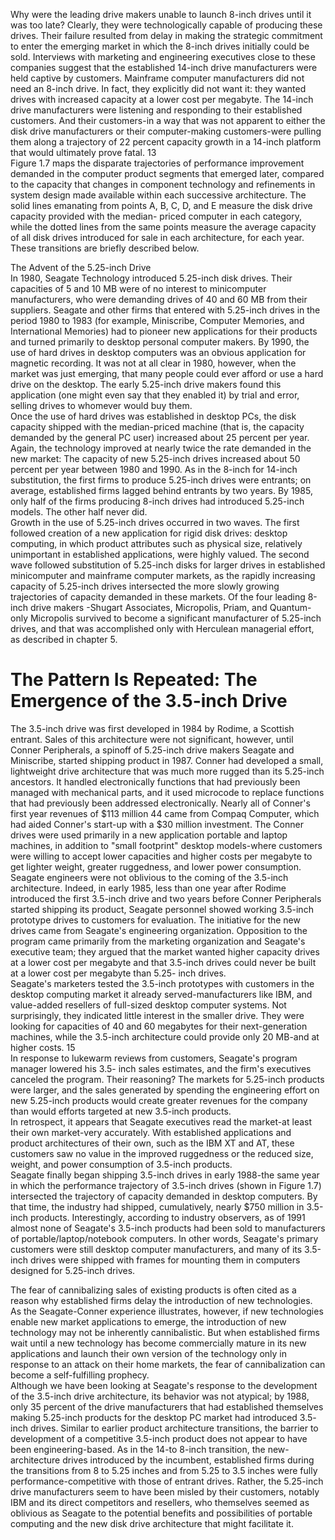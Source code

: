Why were the leading drive makers unable to launch 8-inch drives until it was too late? Clearly, they were technologically capable of producing these drives. Their failure resulted from delay in making the strategic commitment to enter the emerging market in which the 8-inch drives initially could be sold. Interviews with marketing and engineering executives close to these companies suggest that the established 14-inch drive manufacturers were held captive by customers. Mainframe computer manufacturers did not need an 8-inch drive. In fact, they explicitly did not want it: they wanted drives with increased capacity at a lower cost per megabyte. The 14-inch drive manufacturers were listening and responding to their established customers. And their customers-in a way that was not apparent to either the disk drive manufacturers or their computer-making customers-were pulling them along a trajectory of 22 percent capacity growth in a 14-inch platform that would ultimately prove fatal. 13  
Figure 1.7 maps the disparate trajectories of performance improvement demanded in the computer product segments that emerged later, compared to the capacity that changes in component technology and refinements in system design made available within each successive architecture. The solid lines emanating from points A, B, C, D, and E measure the disk drive capacity provided with the median- priced computer in each category, while the dotted lines from the same points measure the average capacity of all disk drives introduced for sale in each architecture, for each year. These transitions are briefly described below.  
   
The Advent of the 5.25-inch Drive  
In 1980, Seagate Technology introduced 5.25-inch disk drives. Their capacities of 5 and 10 MB were of no interest to minicomputer manufacturers, who were demanding drives of 40 and 60 MB from their suppliers. Seagate and other firms that entered with 5.25-inch drives in the period 1980 to 1983 (for example, Miniscribe, Computer Memories, and International Memories) had to pioneer new applications for their products and turned primarily to desktop personal computer makers. By 1990, the use of hard drives in desktop computers was an obvious application for magnetic recording. It was not at all clear in 1980, however, when the market was just emerging, that many people could ever afford or use a hard drive on the desktop. The early 5.25-inch drive makers found this application (one might even say that they enabled it) by trial and error, selling drives to whomever would buy them.  
Once the use of hard drives was established in desktop PCs, the disk capacity shipped with the median-priced machine (that is, the capacity demanded by the general PC user) increased about 25 percent per year. Again, the technology improved at nearly twice the rate demanded in the new market: The capacity of new 5.25-inch drives increased about 50 percent per year between 1980 and 1990. As in the 8-inch for 14-inch substitution, the first firms to produce 5.25-inch drives were entrants; on average, established firms lagged behind entrants by two years. By 1985, only half of the firms producing 8-inch drives had introduced 5.25-inch models. The other half never did.  
Growth in the use of 5.25-inch drives occurred in two waves. The first followed creation of a new application for rigid disk drives: desktop computing, in which product attributes such as physical size, relatively unimportant in established applications, were highly valued. The second wave followed substitution of 5.25-inch disks for larger drives in established minicomputer and mainframe computer markets, as the rapidly increasing capacity of 5.25-inch drives intersected the more slowly growing trajectories of capacity demanded in these markets. Of the four leading 8-inch drive makers -Shugart Associates, Micropolis, Priam, and Quantum-only Micropolis survived to become a significant manufacturer of 5.25-inch drives, and that was accomplished only with Herculean managerial effort, as described in chapter 5.  
   
The Pattern Is Repeated: The Emergence of the 3.5-inch Drive
===  
The 3.5-inch drive was first developed in 1984 by Rodime, a Scottish entrant. Sales of this architecture were not significant, however, until Conner Peripherals, a spinoff of 5.25-inch drive makers Seagate and Miniscribe, started shipping product in 1987. Conner had developed a small, lightweight drive architecture that was much more rugged than its 5.25-inch ancestors. It handled electronically functions that had previously been managed with mechanical parts, and it used microcode to replace functions that had previously been addressed electronically. Nearly all of Conner's first year revenues of $113 million 44 came from Compaq Computer, which had aided Conner's start-up with a $30 million investment. The Conner drives were used primarily in a new application portable and laptop machines, in addition to "small footprint" desktop models-where customers were willing to accept lower capacities and higher costs per megabyte to get lighter weight, greater ruggedness, and lower power consumption.  
Seagate engineers were not oblivious to the coming of the 3.5-inch architecture. Indeed, in early 1985, less than one year after Rodime introduced the first 3.5-inch drive and two years before Conner Peripherals started shipping its product, Seagate personnel showed working 3.5-inch prototype drives to customers for evaluation. The initiative for the new drives came from Seagate's engineering organization. Opposition to the program came primarily from the marketing organization and Seagate's executive team; they argued that the market wanted higher capacity drives at a lower cost per megabyte and that 3.5-inch drives could never be built at a lower cost per megabyte than 5.25- inch drives.  
Seagate's marketers tested the 3.5-inch prototypes with customers in the desktop computing market it already served-manufacturers like IBM, and value-added resellers of full-sized desktop computer systems. Not surprisingly, they indicated little interest in the smaller drive. They were looking for capacities of 40 and 60 megabytes for their next-generation machines, while the 3.5-inch architecture could provide only 20 MB-and at higher costs. 15  
In response to lukewarm reviews from customers, Seagate's program manager lowered his 3.5- inch sales estimates, and the firm's executives canceled the program. Their reasoning? The markets for 5.25-inch products were larger, and the sales generated by spending the engineering effort on new 5.25-inch products would create greater revenues for the company than would efforts targeted at new 3.5-inch products.  
In retrospect, it appears that Seagate executives read the market-at least their own market-very accurately. With established applications and product architectures of their own, such as the IBM XT and AT, these customers saw no value in the improved ruggedness or the reduced size, weight, and power consumption of 3.5-inch products.  
Seagate finally began shipping 3.5-inch drives in early 1988-the same year in which the performance trajectory of 3.5-inch drives (shown in Figure 1.7) intersected the trajectory of capacity demanded in desktop computers. By that time, the industry had shipped, cumulatively, nearly $750 million in 3.5-inch products. Interestingly, according to industry observers, as of 1991 almost none of Seagate's 3.5-inch products had been sold to manufacturers of portable/laptop/notebook computers. In other words, Seagate's primary customers were still desktop computer manufacturers, and many of its 3.5-inch drives were shipped with frames for mounting them in computers designed for 5.25-inch drives.  
  
  
The fear of cannibalizing sales of existing products is often cited as a reason why established firms delay the introduction of new technologies. As the Seagate-Conner experience illustrates, however, if new technologies enable new market applications to emerge, the introduction of new technology may not be inherently cannibalistic. But when established firms wait until a new technology has become commercially mature in its new applications and launch their own version of the technology only in response to an attack on their home markets, the fear of cannibalization can become a self-fulfilling prophecy.  
Although we have been looking at Seagate's response to the development of the 3.5-inch drive architecture, its behavior was not atypical; by 1988, only 35 percent of the drive manufacturers that had established themselves making 5.25-inch products for the desktop PC market had introduced 3.5- inch drives. Similar to earlier product architecture transitions, the barrier to development of a competitive 3.5-inch product does not appear to have been engineering-based. As in the 14-to 8-inch transition, the new-architecture drives introduced by the incumbent, established firms during the transitions from 8 to 5.25 inches and from 5.25 to 3.5 inches were fully performance-competitive with those of entrant drives. Rather, the 5.25-inch drive manufacturers seem to have been misled by their customers, notably IBM and its direct competitors and resellers, who themselves seemed as oblivious as Seagate to the potential benefits and possibilities of portable computing and the new disk drive architecture that might facilitate it.  
 